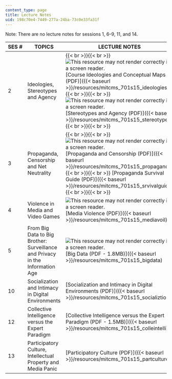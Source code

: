 ```yaml
---
content_type: page
title: Lecture Notes
uid: 198c70e4-7449-277a-24ba-73c0e33fa31f
---
```


Note: There are no lecture notes for sessions 1, 6–9, 11, and 14.

| SES # | TOPICS | LECTURE NOTES |
| --- | --- | --- |
| 2 | Ideologies, Stereotypes and Agency |  {{< br >}}{{< br >}} ![This resource may not render correctly in a screen reader.](/images/inacessible.gif)[Course Ideologies and Conceptual Maps (PDF)]({{< baseurl >}}/resources/mitcms_701s15_ideologies) {{< br >}}{{< br >}} ![This resource may not render correctly in a screen reader.](/images/inacessible.gif)[Stereotypes and Agency (PDF)]({{< baseurl >}}/resources/mitcms_701s15_stereotype) {{< br >}}{{< br >}}  |
| 3 | Propaganda, Censorship and Net Neutrality |  {{< br >}}{{< br >}} ![This resource may not render correctly in a screen reader.](/images/inacessible.gif)[Propaganda and Censorship (PDF)]({{< baseurl >}}/resources/mitcms_701s15_propaganda) {{< br >}}{{< br >}} [Propaganda Survival Guide (PDF)]({{< baseurl >}}/resources/mitcms_701s15_srvivalguid) {{< br >}}{{< br >}}  |
| 4 | Violence in Media and Video Games | ![This resource may not render correctly in a screen reader.](/images/inacessible.gif)[Media Violence (PDF)]({{< baseurl >}}/resources/mitcms_701s15_mediavoil) |
| 5 | From Big Data to Big Brother: Surveillance and Privacy in the Information Age | ![This resource may not render correctly in a screen reader.](/images/inacessible.gif)[Big Data (PDF - 1.8MB)]({{< baseurl >}}/resources/mitcms_701s15_bigdata) |
| 10 | Socialization and Intimacy in Digital Environments | [Socialization and Intimacy in Digital Environments (PDF)]({{< baseurl >}}/resources/mitcms_701s15_socializtion) |
| 12 | Collective Intelligence versus the Expert Paradigm | [Collective Intelligence versus the Expert Paradigm (PDF - 1.5MB)]({{< baseurl >}}/resources/mitcms_701s15_colleintelli) |
| 13 | Participatory Culture, Intellectual Property and Media Panic | [Participatory Culture (PDF)]({{< baseurl >}}/resources/mitcms_701s15_partculture)